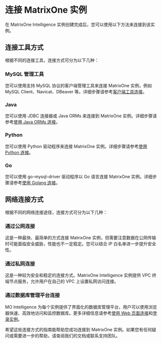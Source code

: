 # 连接 MatrixOne 实例

在 MatrixOne Intelligence 实例创建完成后，您可以使用以下方法来连接到该实例。

## 连接工具方式

根据不同的连接工具，连接方式可分为以下几种：

### MySQL 管理工具

您可以使用支持 MySQL 协议的客户端管理工具来连接 MatrixOne 实例，例如 MySQL Client、Navicat、DBeaver 等。详细步骤请参考[客户端工具连接](../App-Develop/connect-mo/database-client-tools.md)。

### Java

您可以使用 JDBC 连接器或 Java ORMs 来连接到 MatrixOne 实例。详细步骤请参考[使用 Java ORMs 连接](../App-Develop/connect-mo/java-connect-to-matrixone/connect-mo-with-orm.md)。

### Python

您可以使用 Python 驱动程序来连接 MatrixOne 实例。详细步骤请参考[使用 Python 连接](../App-Develop/connect-mo/python-connect-to-matrixone.md)。

### Go

您可以使用 go-mysql-driver 驱动程序以 Go 语言连接 MatrixOne 实例。详细步骤请参考[使用 Golang 连接](../App-Develop/connect-mo/connect-to-matrixone-with-go.md)。

## 网络连接方式

根据不同的网络连接途径，连接方式可分为以下几种：

### 通过公网连接

这是一种最快、最简单的方式连接 MatrixOne 实例，但需要注意数据在公网传输时可能面临安全威胁，性能也不一定稳定。您可以结合 IP 白名单进一步提升安全性。

### 通过私网连接

这是一种较为安全和稳定的连接方式。MatrixOne Intelligence 实例提供 VPC 终端节点服务，允许用户在自己的 VPC 上设置私网访问连接。

### 通过数据库管理平台连接

MO Intelligence 为每个实例提供了界面化的数据库管理平台，用户可以使用浏览器快速、高效地访问和监控数据库。更多详细信息请参考[使用 Web 页面连接](../App-Develop/connect-mo/connect-mo-with-web.md)和[登录实例](../Instance-Mgmt/login-instance.md)。

希望这些连接方式的指南能帮助您成功连接到 MatrixOne 实例。如果您有任何疑问或需要进一步的帮助，请查阅我们的文档或联系支持团队。
